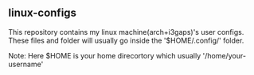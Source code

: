## linux-configs
This repository contains my linux machine(arch+i3gaps)'s user configs.
These files and folder will usually go inside the '$HOME/.config/' folder.

Note: Here $HOME is your home direcortory which usually '/home/your-username'
